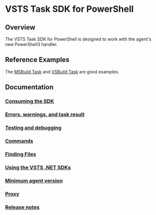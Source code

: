 # VSTS Task SDK for PowerShell

## Overview
The VSTS Task SDK for PowerShell is designed to work with the agent's new PowerShell3 handler. 

## Reference Examples

The [MSBuild Task](https://github.com/Microsoft/vsts-tasks/blob/master/Tasks/MSBuild/MSBuild.ps1) and [VSBuild Task](https://github.com/Microsoft/vsts-tasks/blob/master/Tasks/VSBuild/VSBuild.ps1) are good examples.

## Documentation

### [Consuming the SDK](Consuming.md)
### [Errors, warnings, and task result](ErrorsWarningsAndTaskResult.md)
### [Testing and debugging](TestingAndDebugging.md)
### [Commands](Commands.md)
### [Finding Files](FindingFiles.md)
### [Using the VSTS .NET SDKs](UsingOM.md)
### [Minimum agent version](../../node/docs/minagent.md)
### [Proxy](../../node/docs/proxy.md)
### [Release notes](ReleaseNotes.md)
